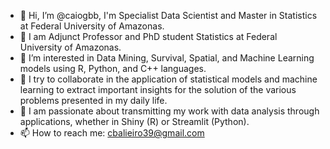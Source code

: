 - 👋 Hi, I’m @caiogbb, I'm Specialist Data Scientist and Master in Statistics at Federal University of Amazonas.
- 🌱 I am Adjunct Professor and PhD student Statistics at Federal University of Amazonas.
- 👀 I’m interested in Data Mining, Survival, Spatial, and Machine Learning models using R, Python, and C++ languages.
- 💞️ I try to collaborate in the application of statistical models and machine learning to extract important insights for the solution of the various problems presented in my daily life.
- 👀 I am passionate about transmitting my work with data analysis through applications, whether in Shiny (R) or Streamlit (Python).
- 📫 How to reach me: cbalieiro39@gmail.com


